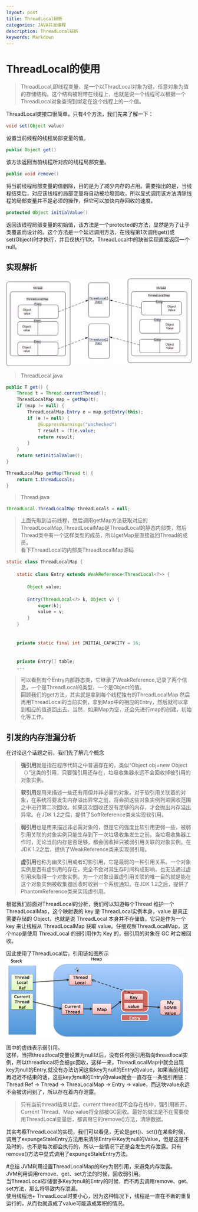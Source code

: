 ```yaml
---
layout: post
title: ThreadLocal辩析   
categories: JAVA并发编程
description: ThreadLocal辩析    
keywords: Markdown
---
```


# ThreadLocal的使用
>ThreadLocal,即线程变量，是一个以ThradLocal对象为键，任意对象为值的存储结构。这个结构被附带在线程上，也就是说一个线程可以根据一个ThreadLocal对象查询到绑定在这个线程上的一个值。  


ThreadLocal类接口很简单，只有4个方法，我们先来了解一下：

```java
void set(Object value) 
```
设置当前线程的线程局部变量的值。


```java
public Object get()
```
该方法返回当前线程所对应的线程局部变量。



```java
public void remove()
```
将当前线程局部变量的值删除，目的是为了减少内存的占用。需要指出的是，当线程结束后，对应该线程的局部变量将自动被垃圾回收，所以显式调用该方法清除线程的局部变量并不是必须的操作，但它可以加快内存回收的速度。


```java
protected Object initialValue()
```
返回该线程局部变量的初始值，该方法是一个protected的方法，显然是为了让子类覆盖而设计的。这个方法是一个延迟调用方法，在线程第1次调用get()或set(Object)时才执行，并且仅执行1次。ThreadLocal中的缺省实现直接返回一个null。


## 实现解析
![avatar](/images/blog/2019-07-19-threadlocal_01.png)

>ThreadLocal.java 


```java
public T get() {
    Thread t = Thread.currentThread(); 
    ThreadLocalMap map = getMap(t);
    if (map != null) {
        ThreadLocalMap.Entry e = map.getEntry(this);
        if (e != null) {
            @SuppressWarnings("unchecked")
            T result = (T)e.value;
            return result;
        }
    }
    return setInitialValue();
}
```

 
```java
ThreadLocalMap getMap(Thread t) {
    return t.threadLocals;
}
```

>Thread.java  
```java
ThreadLocal.ThreadLocalMap threadLocals = null;
```


>上面先取到当前线程，然后调用getMap方法获取对应的ThreadLocalMap,ThreadLocalMap是ThreadLocal的静态内部类，然后Thread类中有一个这样类型的成员，所以getMap是直接返回Thread的成员。  
>看下ThreadLocal的内部类ThreadLocalMap源码  

```java
static class ThreadLocalMap {
      
    static class Entry extends WeakReference<ThreadLocal<?>> {
       
        Object value;

        Entry(ThreadLocal<?> k, Object v) {
            super(k);
            value = v;
        }
    }

  
    private static final int INITIAL_CAPACITY = 16;

   
    private Entry[] table;
	...
```

>可以看到有个Entry内部静态类，它继承了WeakReference,记录了两个信息，一个是ThreadLocal的类型，一个是Object的值。  
>回顾我们的get方法，其实就是拿到每个线程独有的ThreadLocalMap
然后再用ThreadLocal的当前实例，拿到Map中的相应的Entry，然后就可以拿到相应的值返回出去。当然，如果Map为空，还会先进行map的创建，初始化等工作。

## 引发的内存泄漏分析
在讨论这个话题之前，我们先了解几个概念  

>**强引用**就是指在程序代码之中普遍存在的，类似“Object obj=new Object（）”这类的引用，只要强引用还存在，垃圾收集器永远不会回收掉被引用的对象实例。    

>**软引用**是用来描述一些还有用但并非必需的对象。对于软引用关联着的对象，在系统将要发生内存溢出异常之前，将会把这些对象实例列进回收范围之中进行第二次回收。如果这次回收还没有足够的内存，才会抛出内存溢出异常。在JDK 1.2之后，提供了SoftReference类来实现软引用。  

>**弱引用**也是用来描述非必需对象的，但是它的强度比软引用更弱一些，被弱引用关联的对象实例只能生存到下一次垃圾收集发生之前。当垃圾收集器工作时，无论当前内存是否足够，都会回收掉只被弱引用关联的对象实例。在JDK 1.2之后，提供了WeakReference类来实现弱引用。  

>**虚引用**也称为幽灵引用或者幻影引用，它是最弱的一种引用关系。一个对象实例是否有虚引用的存在，完全不会对其生存时间构成影响，也无法通过虚引用来取得一个对象实例。为一个对象设置虚引用关联的唯一目的就是能在这个对象实例被收集器回收时收到一个系统通知。在JDK 1.2之后，提供了PhantomReference类来实现虚引用。 
    



根据我们前面对ThreadLocal的分析，我们可以知道每个Thread 维护一个 ThreadLocalMap，这个映射表的 key 是 ThreadLocal实例本身，value 是真正需要存储的 Object，也就是说 ThreadLocal 本身并不存储值，它只是作为一个 key 来让线程从 ThreadLocalMap 获取 value。仔细观察ThreadLocalMap，这个map是使用 ThreadLocal 的弱引用作为 Key 的，弱引用的对象在 GC 时会被回收。  

因此使用了ThreadLocal后，引用链如图所示  
![avatar](/images/blog/2019-07-19-threadlocal_02.png)

图中的虚线表示弱引用。  
这样，当把threadlocal变量设置为null以后，没有任何强引用指向threadlocal实例，所以threadlocal将会被gc回收，这样一来，ThreadLocalMap中就会出现key为null的Entry,就没有办法访问这些key为null的Entry的value，如果当前线程再迟迟不结束的话，这些key为null的Entry的value就会一直存在一条强引用链：Thread Ref -> Thread -> ThreaLocalMap -> Entry -> value，而这块value永远不会被访问到了，所以存在着内存泄露。  

>只有当前thread结束以后，current thread就不会存在栈中，强引用断开，Current Thread、Map value将全部被GC回收。最好的做法是不在需要使用ThreadLocal变量后，都调用它的remove()方法，清除数据。

其实考察ThreadLocal的实现，我们可以看见，无论是get()、set()在某些时候，调用了expungeStaleEntry方法用来清除Entry中Key为null的Value，但是这是不及时的，也不是每次都会执行的，所以一些情况下还是会发生内存泄露。只有remove()方法中显式调用了expungeStaleEntry方法。  


#总结
JVM利用设置ThreadLocalMap的Key为弱引用，来避免内存泄露。  
JVM利用调用remove、get、set方法的时候，回收弱引用。  
当ThreadLocal存储很多Key为null的Entry的时候，而不再去调用remove、get、set方法，那么将导致内存泄漏。  
使用线程池+ ThreadLocal时要小心，因为这种情况下，线程是一直在不断的重复运行的，从而也就造成了value可能造成累积的情况。